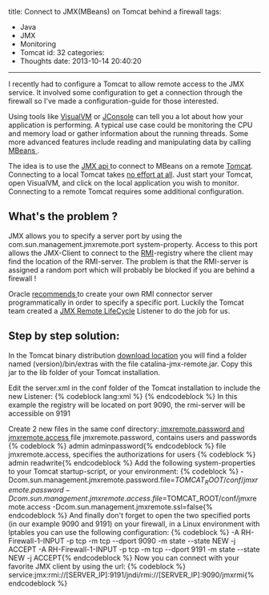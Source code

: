 title: Connect to JMX(MBeans) on Tomcat behind a firewall
tags:
  - Java
  - JMX
  - Monitoring
  - Tomcat
id: 32
categories:
  - Thoughts
date: 2013-10-14 20:40:20
---

I recently had to configure a Tomcat to allow remote access to the JMX service. It involved some configuration to get a connection through the firewall so I've made a configuration-guide for those interested.

<!-- more-->

Using tools like [VisualVM](https://visualvm.java.net/ "VisualVM") or [JConsole](http://docs.oracle.com/javase/7/docs/technotes/guides/management/jconsole.html "JConsole") can tell you a lot about how your application is performing. A typical use case could be monitoring the CPU and memory load or gather information about the running threads. Some more advanced features include reading and manipulating data by calling [MBeans ](http://docs.oracle.com/javase/tutorial/jmx/mbeans/).

The idea is to use the [JMX api ](http://www.oracle.com/technetwork/java/javase/tech/javamanagement-140525.html)to connect to MBeans on a remote [Tomcat](http://tomcat.apache.org/). Connecting to a local Tomcat takes [no effort at all](https://visualvm.java.net/gettingstarted.html). Just start your Tomcat, open VisualVM, and click on the local application you wish to monitor. Connecting to a remote Tomcat requires some additional configuration.

## What's the problem ?

JMX allows you to specify a server port by using the com.sun.management.jmxremote.port system-property. Access to this port allows the JMX-Client to connect to the [RMI](http://www.oracle.com/technetwork/java/javase/tech/index-jsp-136424.html)-registry where the client may find the location of the RMI-server. The problem is that the RMI-server is assigned a random port which will probably be blocked if you are behind a firewall !

Oracle [recommends ](http://docs.oracle.com/javase/6/docs/technotes/guides/management/faq.html#rmi1)to create your own RMI connector server programmatically in order to specify a specific port. Luckily the Tomcat team created a [JMX Remote LifeCycle](http://tomcat.apache.org/tomcat-7.0-doc/config/listeners.html#JMX_Remote_Lifecycle_Listener_-_org.apache.catalina.mbeans.JmxRemoteLifecycleListener) Listener to do the job for us.

## Step by step solution:

In the Tomcat binary distribution [download location](http://apache.belnet.be/tomcat/tomcat-7/) you will find a folder named (version)/bin/extras with the file catalina-jmx-remote.jar. Copy this jar to the lib folder of your Tomcat installation.

Edit the server.xml in the conf folder of the Tomcat installation to include the new Listener:
{% codeblock lang:xml %}
<Listener 
    className="org.apache.catalina.mbeans.JmxRemoteLifecycleListener" 
    rmiRegistryPortPlatform="9090" 
    rmiServerPortPlatform="9191" 
/>
{% endcodeblock %}
In this example the registry will be located on port 9090, the rmi-server will be accessible on 9191

Create 2 new files in the same conf directory:[ jmxremote.password and jmxremote.access ](http://docs.oracle.com/javase/7/docs/technotes/guides/management/agent.html)
file jmxremote.password, contains users and passwords
{% codeblock %} 
admin adminpassword{% endcodeblock %}
file jmxremote.access, specifies the authorizations for users
{% codeblock %} 
admin readwrite{% endcodeblock %}
Add the following system-properties to your Tomcat startup-script, or your environment:
{% codeblock %} 
-Dcom.sun.management.jmxremote.password.file=$TOMCAT_ROOT/conf/jmxremote.password
-Dcom.sun.management.jmxremote.access.file=$TOMCAT_ROOT/conf/jmxremote.access 
-Dcom.sun.management.jmxremote.ssl=false{% endcodeblock %}
And finally don't forget to open the two specified ports (in our example 9090 and 9191) on your firewall, in a Linux environment with Iptables you can use the following configuration:
{% codeblock %} 
-A RH-Firewall-1-INPUT -p tcp -m tcp --dport 9090 -m state --state NEW -j ACCEPT
-A RH-Firewall-1-INPUT -p tcp -m tcp --dport 9191 -m state --state NEW -j ACCEPT{% endcodeblock %}
Now you can connect with your favorite JMX client by using the url:
{% codeblock %} 
service:jmx:rmi://[SERVER_IP]:9191/jndi/rmi://[SERVER_IP]:9090/jmxrmi{% endcodeblock %}